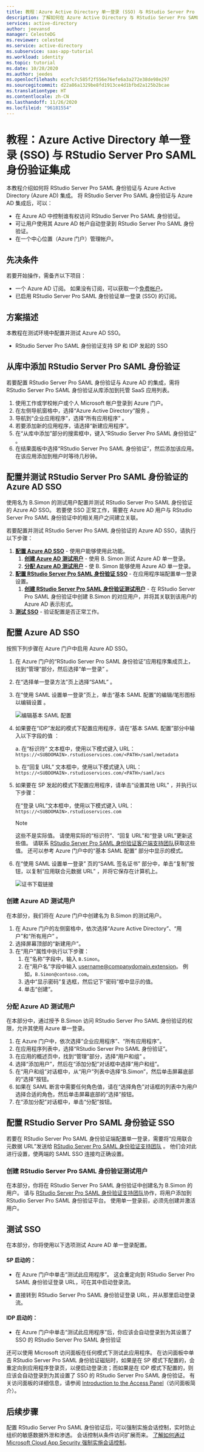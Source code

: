 ```yaml
---
title: 教程：Azure Active Directory 单一登录 (SSO) 与 RStudio Server Pro SAML 身份验证集成 | Microsoft Docs
description: 了解如何在 Azure Active Directory 与 RStudio Server Pro SAML 身份验证之间配置单一登录。
services: active-directory
author: jeevansd
manager: CelesteDG
ms.reviewer: celested
ms.service: active-directory
ms.subservice: saas-app-tutorial
ms.workload: identity
ms.topic: tutorial
ms.date: 10/28/2020
ms.author: jeedes
ms.openlocfilehash: ecefc7c585f2f556e76efe6a3a272e38de98e297
ms.sourcegitcommit: d22a86a1329be8fd1913ce4d1bfbd2a125b2bcae
ms.translationtype: HT
ms.contentlocale: zh-CN
ms.lasthandoff: 11/26/2020
ms.locfileid: "96181554"
---
```

# <a name="tutorial-azure-active-directory-single-sign-on-sso-integration-with-rstudio-server-pro-saml-authentication"></a>教程：Azure Active Directory 单一登录 (SSO) 与 RStudio Server Pro SAML 身份验证集成

本教程介绍如何将 RStudio Server Pro SAML 身份验证与 Azure Active Directory (Azure AD) 集成。 将 RStudio Server Pro SAML 身份验证与 Azure AD 集成后，可以：

* 在 Azure AD 中控制谁有权访问 RStudio Server Pro SAML 身份验证。
* 可让用户使用其 Azure AD 帐户自动登录到 RStudio Server Pro SAML 身份验证。
* 在一个中心位置（Azure 门户）管理帐户。

## <a name="prerequisites"></a>先决条件

若要开始操作，需备齐以下项目：

* 一个 Azure AD 订阅。 如果没有订阅，可以获取一个[免费帐户](https://azure.microsoft.com/free/)。
* 已启用 RStudio Server Pro SAML 身份验证单一登录 (SSO) 的订阅。

## <a name="scenario-description"></a>方案描述

本教程在测试环境中配置并测试 Azure AD SSO。

* RStudio Server Pro SAML 身份验证支持 SP 和 IDP 发起的 SSO

## <a name="adding-rstudio-server-pro-saml-authentication-from-the-gallery"></a>从库中添加 RStudio Server Pro SAML 身份验证

若要配置 RStudio Server Pro SAML 身份验证与 Azure AD 的集成，需将 RStudio Server Pro SAML 身份验证从库添加到托管 SaaS 应用列表。

1. 使用工作或学校帐户或个人 Microsoft 帐户登录到 Azure 门户。
1. 在左侧导航窗格中，选择“Azure Active Directory”服务  。
1. 导航到“企业应用程序”，选择“所有应用程序” 。
1. 若要添加新的应用程序，请选择“新建应用程序”。
1. 在“从库中添加”部分的搜索框中，键入“RStudio Server Pro SAML 身份验证” 。
1. 在结果面板中选择“RStudio Server Pro SAML 身份验证”，然后添加该应用。 在该应用添加到租户时等待几秒钟。


## <a name="configure-and-test-azure-ad-sso-for-rstudio-server-pro-saml-authentication"></a>配置并测试 RStudio Server Pro SAML 身份验证的 Azure AD SSO

使用名为 B.Simon 的测试用户配置并测试 RStudio Server Pro SAML 身份验证的 Azure AD SSO。 若要使 SSO 正常工作，需要在 Azure AD 用户与 RStudio Server Pro SAML 身份验证中的相关用户之间建立关联。

若要配置并测试 RStudio Server Pro SAML 身份验证的 Azure AD SSO，请执行以下步骤：

1. **[配置 Azure AD SSO](#configure-azure-ad-sso)** - 使用户能够使用此功能。
    1. **[创建 Azure AD 测试用户](#create-an-azure-ad-test-user)** - 使用 B. Simon 测试 Azure AD 单一登录。
    1. **[分配 Azure AD 测试用户](#assign-the-azure-ad-test-user)** - 使 B. Simon 能够使用 Azure AD 单一登录。
1. **[配置 RStudio Server Pro SAML 身份验证 SSO](#configure-rstudio-server-pro-saml-authentication-sso)** - 在应用程序端配置单一登录设置。
    1. **[创建 RStudio Server Pro SAML 身份验证测试用户](#create-rstudio-server-pro-saml-authentication-test-user)** - 在 RStudio Server Pro SAML 身份验证中创建 B.Simon 的对应用户，并将其关联到该用户的 Azure AD 表示形式。
1. **[测试 SSO](#test-sso)** - 验证配置是否正常工作。

## <a name="configure-azure-ad-sso"></a>配置 Azure AD SSO

按照下列步骤在 Azure 门户中启用 Azure AD SSO。

1. 在 Azure 门户的“RStudio Server Pro SAML 身份验证”应用程序集成页上，找到“管理”部分，然后选择“单一登录”  。
1. 在“选择单一登录方法”页上选择“SAML” 。
1. 在“使用 SAML 设置单一登录”页上，单击“基本 SAML 配置”的编辑/笔形图标以编辑设置 。

   ![编辑基本 SAML 配置](common/edit-urls.png)

1. 如果要在“IDP”发起的模式下配置应用程序，请在“基本 SAML 配置”部分中输入以下字段的值   ：

    a. 在“标识符”  文本框中，使用以下模式键入 URL：`https://<SUBDOMAIN>.rstudioservices.com/<PATH>/saml/metadata`

    b. 在“回复 URL”  文本框中，使用以下模式键入 URL：`https://<SUBDOMAIN>.rstudioservices.com/<PATH>/saml/acs`

1. 如果要在 SP  发起的模式下配置应用程序，请单击“设置其他 URL”  ，并执行以下步骤：

    在“登录 URL”文本框中，使用以下模式键入 URL：`https://<SUBDOMAIN>.rstudioservices.com`

    > [!NOTE]
    > 这些不是实际值。 请使用实际的“标识符”、“回复 URL”和“登录 URL”更新这些值。 请联系 [RStudio Server Pro SAML 身份验证客户端支持团队](mailto:support@rstudio.com)获取这些值。 还可以参考 Azure 门户中的“基本 SAML 配置”  部分中显示的模式。

1. 在“使用 SAML 设置单一登录”  页的“SAML 签名证书”  部分中，单击“复制”按钮，以复制“应用联合元数据 URL”  ，并将它保存在计算机上。

    ![证书下载链接](common/copy-metadataurl.png)

### <a name="create-an-azure-ad-test-user"></a>创建 Azure AD 测试用户

在本部分，我们将在 Azure 门户中创建名为 B.Simon 的测试用户。

1. 在 Azure 门户的左侧窗格中，依次选择“Azure Active Directory”、“用户”和“所有用户”  。
1. 选择屏幕顶部的“新建用户”。
1. 在“用户”属性中执行以下步骤：
   1. 在“名称”字段中，输入 `B.Simon`。  
   1. 在“用户名”字段中输入 username@companydomain.extension。 例如，`B.Simon@contoso.com`。
   1. 选中“显示密码”复选框，然后记下“密码”框中显示的值。
   1. 单击“创建”。

### <a name="assign-the-azure-ad-test-user"></a>分配 Azure AD 测试用户

在本部分中，通过授予 B.Simon 访问 RStudio Server Pro SAML 身份验证的权限，允许其使用 Azure 单一登录。

1. 在 Azure 门户中，依次选择“企业应用程序”、“所有应用程序”。 
1. 在应用程序列表中，选择“RStudio Server Pro SAML 身份验证”。
1. 在应用的概述页中，找到“管理”部分，选择“用户和组” 。
1. 选择“添加用户”，然后在“添加分配”对话框中选择“用户和组”。
1. 在“用户和组”对话框中，从“用户”列表中选择“B.Simon”，然后单击屏幕底部的“选择”按钮。
1. 如果在 SAML 断言中需要任何角色值，请在“选择角色”对话框的列表中为用户选择合适的角色，然后单击屏幕底部的“选择”按钮。  
1. 在“添加分配”对话框中，单击“分配”按钮。

## <a name="configure-rstudio-server-pro-saml-authentication-sso"></a>配置 RStudio Server Pro SAML 身份验证 SSO

若要在 RStudio Server Pro SAML 身份验证端配置单一登录，需要将“应用联合元数据 URL”发送给 [RStudio Server Pro SAML 身份验证支持团队](mailto:support@rstudio.com) 。 他们会对此进行设置，使两端的 SAML SSO 连接均正确设置。

### <a name="create-rstudio-server-pro-saml-authentication-test-user"></a>创建 RStudio Server Pro SAML 身份验证测试用户

在本部分，你将在 RStudio Server Pro SAML 身份验证中创建名为 B.Simon 的用户。 请与 [RStudio Server Pro SAML 身份验证支持团队](mailto:support@rstudio.com)协作，将用户添加到 RStudio Server Pro SAML 身份验证平台。 使用单一登录前，必须先创建并激活用户。

## <a name="test-sso"></a>测试 SSO 

在本部分，你将使用以下选项测试 Azure AD 单一登录配置。 

#### <a name="sp-initiated"></a>SP 启动的：

* 在 Azure 门户中单击“测试此应用程序”。 这会重定向到 RStudio Server Pro SAML 身份验证登录 URL，可在其中启动登录流。  

* 直接转到 RStudio Server Pro SAML 身份验证登录 URL，并从那里启动登录流。

#### <a name="idp-initiated"></a>IDP 启动的：

* 在 Azure 门户中单击“测试此应用程序”后，你应该会自动登录到为其设置了 SSO 的 RStudio Server Pro SAML 身份验证 

还可以使用 Microsoft 访问面板在任何模式下测试此应用程序。 在访问面板中单击 RStudio Server Pro SAML 身份验证磁贴时，如果是在 SP 模式下配置的，会重定向到应用程序登录页，以便启动登录流；而如果是在 IDP 模式下配置的，则应该会自动登录到为其设置了 SSO 的 RStudio Server Pro SAML 身份验证。 有关访问面板的详细信息，请参阅 [Introduction to the Access Panel](../user-help/my-apps-portal-end-user-access.md)（访问面板简介）。

## <a name="next-steps"></a>后续步骤

配置 RStudio Server Pro SAML 身份验证后，可以强制实施会话控制，实时防止组织的敏感数据外泄和渗透。 会话控制从条件访问扩展而来。 [了解如何通过 Microsoft Cloud App Security 强制实施会话控制](/cloud-app-security/proxy-deployment-any-app)。